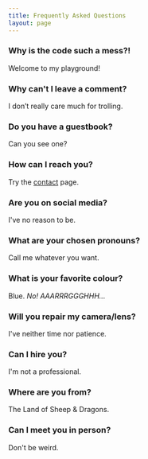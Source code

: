 ```yaml
---
title: Frequently Asked Questions
layout: page
---
```


### Why is the code such a mess?! ###

Welcome to my playground!

### Why can't I leave a comment? ###

I don’t really care much for trolling.

### Do you have a guestbook? ###

Can you see one?

### How can I reach you? ###

Try the [contact](https://martbetz.github.io/contact.html) page. 

### Are you on social media? ###

I've no reason to be.

### What are your chosen pronouns? ###

Call me whatever you want. 

### What is your favorite colour? ###

Blue. _No! AAARRRGGGHHH..._

### Will you repair my camera/lens? ###

I've neither time nor patience.

### Can I hire you? ###

I'm not a professional.

### Where are you from? ###

The Land of Sheep & Dragons.

### Can I meet you in person? ###

Don't be weird.




